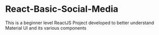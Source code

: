 # React-Basic-Social-Media
This is a beginner level ReactJS Project developed to better understand Material UI and its various components
